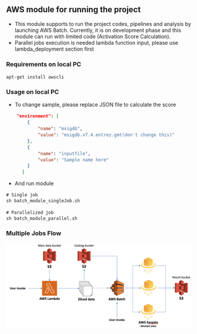 ## AWS module for running the project
* This module supports to run the project codes, pipelines and analysis by launching AWS Batch. Currently, it is on development phase and this module can run with limited code (Activation Score Calculation).
* Parallel jobs execution is needed lambda function input, please use lambda_deployment section first

### Requirements on local PC
```
apt-get install awscli
```

### Usage on local PC
* To change sample, please replace JSON file to calculate the score
```json
    "environment": [
        {
            "name": "msigdb",
            "value": "msigdb.v7.4.entrez.gmt(don't change this)"
        },
        {
            "name": "inputfile",
            "value": "Sample name here"
        }
      ]
```
* And run module
```
# Single job
sh batch_module_singleJob.sh 

# Parallelized job
sh batch_module_parallel.sh
```

### Multiple Jobs Flow
![flow1](../../README_resource/batch_detail.png)